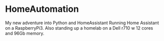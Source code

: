 # HomeAutomation
My new adventure into Python and HomeAssistant
Running Home Assistant on a RaspberryPi3.  Also standing up a homelab on a Dell r710 w 12 cores and 96Gb memory.
